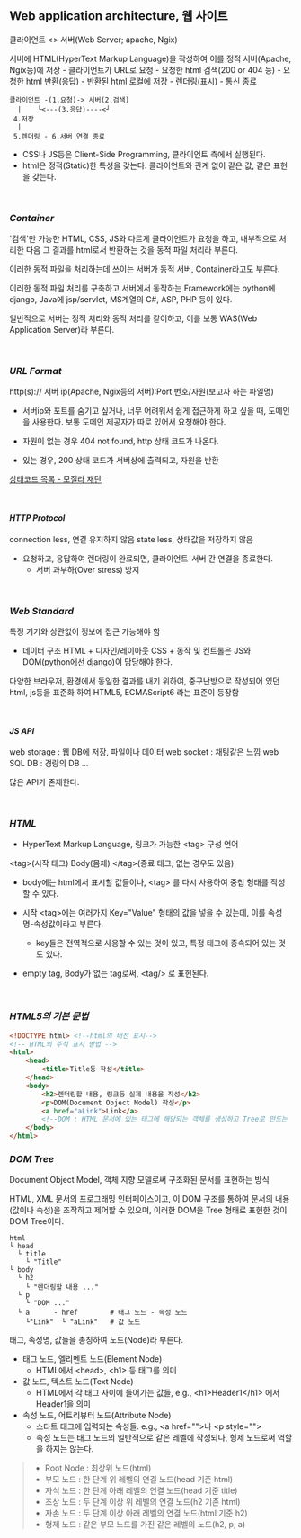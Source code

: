 ## **Web application architecture, 웹 사이트**

클라이언트 <> 서버(Web Server; apache, Ngix)

서버에 HTML(HyperText Markup Language)을 작성하여 이를 정적 서버(Apache, Ngix등)에 저장 - 클라이언트가 URL로 요청 -  요청한 html 검색(200 or 404 등) - 요청한 html 반환(응답) - 반환된 html 로컬에 저장 - 렌더링(표시) - 통신 종료

```
클라이언트 -(1.요청)-> 서버(2.검색)
  |    └<---(3.응답)----<┘
 4.저장
  |
 5.렌더링 - 6.서버 연결 종료
```

- CSS나 JS등은 Client-Side Programming, 클라이언트 측에서 실행된다.
- html은 정적(Static)한 특성을 갖는다. 클라이언트와 관계 없이 같은 값, 같은 표현을 갖는다.

<br>

### *Container*

'검색'만 가능한 HTML, CSS, JS와 다르게 클라이언트가 요청을 하고, 내부적으로 처리한 다음 그 결과를 html로서 반환하는 것을 동적 파일 처리라 부른다.

이러한 동적 파일을 처리하는데 쓰이는 서버가 동적 서버, Container라고도 부른다.

이러한 동적 파일 처리를 구축하고 서버에서 동작하는 Framework에는 python에 django, Java에 jsp/servlet, MS계열의 C#, ASP, PHP 등이 있다.

일반적으로 서버는 정적 처리와 동적 처리를 같이하고, 이를 보통 WAS(Web Application Server)라 부른다.

<br>

### *URL Format*

http(s):// 서버 ip(Apache, Ngix등의 서버):Port 번호/자원(보고자 하는 파일명)

- 서버ip와 포트를 숨기고 싶거나, 너무 어려워서 쉽게 접근하게 하고 싶을 때, 도메인을 사용한다. 보통 도메인 제공자가 따로 있어서 요청해야 한다.

- 자원이 없는 경우 404 not found, http 상태 코드가 나온다.
- 있는 경우, 200 상태 코드가 서버상에 출력되고, 자원을 반환

[상태코드 목록 - 모질라 재단](https://developer.mozilla.org/ko/docs/Web/HTTP/Status)

<br>

#### *HTTP Protocol*
connection less, 연결 유지하지 않음
state less, 상태값을 저장하지 않음

- 요청하고, 응답하여 렌더링이 완료되면, 클라이언트-서버 간 연결을 종료한다.
    - 서버 과부하(Over stress) 방지

<br>

### *Web Standard*
특정 기기와 상관없이 정보에 접근 가능해야 함
- 데이터 구조 HTML + 디자인/레이아웃 CSS + 동작 및 컨트롤은 JS와 DOM(python에선 django)이 담당해야 한다.

다양한 브라우저, 환경에서 동일한 결과를 내기 위하여, 중구난방으로 작성되어 있던 html, js등을 표준화 하여 HTML5, ECMAScript6 라는 표준이 등장함

<br>

#### *JS API*
web storage : 웹 DB에 저장, 파일이나 데이터
web socket : 채팅같은 느낌
web SQL DB : 경량의 DB
...

많은 API가 존재한다.

<br>

### *HTML*
- HyperText Markup Language, 링크가 가능한 \<tag> 구성 언어

\<tag>(시작 태그) Body(몸체) \</tag>(종료 태그, 없는 경우도 있음)

- body에는 html에서 표시할 값들이나, \<tag> 를 다시 사용하여 중첩 형태를 작성 할 수 있다.

- 시작 \<tag>에는 여러가지 Key="Value" 형태의 값을 넣을 수 있는데, 이를 속성명-속성값이라고 부른다.
    - key들은 전역적으로 사용할 수 있는 것이 있고, 특정 태그에 종속되어 있는 것도 있다.

- empty tag, Body가 없는 tag로써, \<tag/> 로 표현된다.

<br>

### *HTML5의 기본 문법*

``` HTML
<!DOCTYPE html> <!--html의 버전 표시-->
<!-- HTML의 주석 표시 방법 -->
<html>
    <head>
        <title>Title등 작성</title>
    </head>
    <body>
        <h2>렌더링할 내용, 링크등 실제 내용을 작성</h2>
        <p>DOM(Document Object Model) 작성</p>
        <a href="aLink">Link</a>
        <!--DOM : HTML 문서에 있는 태그에 해당되는 객체를 생성하고 Tree로 만드는 구조-->
    </body>
</html>
```


### *DOM Tree*
Document Object Model, 객체 지향 모델로써 구조화된 문서를 표현하는 방식

HTML, XML 문서의 프로그래밍 인터페이스이고, 이 DOM 구조를 통하여 문서의 내용(값이나 속성)을 조작하고 제어할 수 있으며, 이러한 DOM을 Tree 형태로 표현한 것이 DOM Tree이다.

```
html
└ head
  └ title
    └ "Title"
└ body
  └ h2
    └ "렌더링할 내용 ..."
  └ p
    └ "DOM ..."
  └ a      - href        # 태그 노드 - 속성 노드
    └"Link"  └ "aLink"   # 값 노드
```

태그, 속성명, 값들을 총칭하여 노드(Node)라 부른다.
- 태그 노드, 엘리멘트 노드(Element Node)
    - HTML에서 \<head>, \<h1> 등 태그를 의미
- 값 노드, 텍스트 노드(Text Node)
    - HTML에서 각 태그 사이에 들어가는 값들, e.g., \<h1>Header1\</h1> 에서 Header1을 의미
- 속성 노드, 어트리뷰터 노드(Attribute Node)
    - 스타트 태그에 입력되는 속성들. e.g., \<a href="">나 \<p style="">
    - 속성 노드는 태그 노드의 일반적으로 같은 레벨에 작성되나, 형제 노드로써 역할을 하지는 않는다.

> - Root Node : 최상위 노드(html)    
> - 부모 노드 : 한 단계 위 레벨의 연결 노드(head 기준 html)
> - 자식 노드 : 한 단계 아래 레벨의 연결 노드(head 기준 title)
> - 조상 노드 : 두 단계 이상 위 레벨의 연결 노드(h2 기존 html)
> - 자손 노드 : 두 단계 이상 아래 레벨의 연결 노드(html 기준 h2)
> - 형제 노드 : 같은 부모 노드를 가진 같은 레벨의 노드(h2, p, a)
